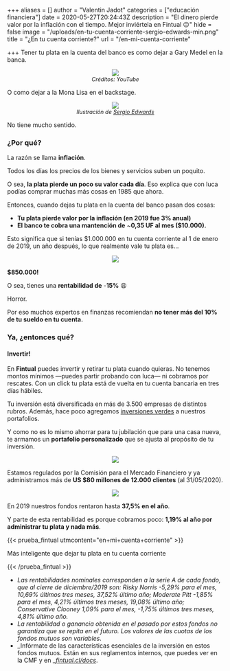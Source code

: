 +++
aliases = []
author = "Valentin Jadot"
categories = ["educación financiera"]
date = 2020-05-27T20:24:43Z
description = "El dinero pierde valor por la inflación con el tiempo. Mejor inviértela en Fintual 😉"
hide = false
image = "/uploads/en-tu-cuenta-corriente-sergio-edwards-min.png"
title = "¿En tu cuenta corriente?"
url = "/en-mi-cuenta-corriente"

+++
Tener tu plata en la cuenta del banco es como dejar a Gary Medel en la banca.

<div style="text-align:center">  
<figure>  
<img src="/uploads/garymedel no po.png">  
<figcaption style="display:block;text-align:center;font-size:.8rem"><i>Créditos: YouTube</i></figcaption>
</figure>  
</div>

O como dejar a la Mona Lisa en el backstage.

<div style="text-align:center">
<figure>
<img src="/uploads/en-tu-cuenta-corriente-sergio-edwards-min.png">
<figcaption style="display:block;text-align:center;font-size:.8rem"><i>Ilustración de <a target="_blank" href="https://www.behance.net/sergioedwards">Sergio Edwards</a></i></figcaption>
</figure>
</div>

No tiene mucho sentido.

### **¿Por qué?**

La razón se llama **inflación**.

Todos los días los precios de los bienes y servicios suben un poquito.

O sea, **la plata pierde un poco su valor cada día**. Eso explica que con luca podías comprar muchas más cosas en 1985 que ahora.

Entonces, cuando dejas tu plata en la cuenta del banco pasan dos cosas:

* **Tu plata pierde valor por la inflación (en 2019 fue 3% anual)**
* **El banco te cobra una mantención de** \~**0,35 UF al mes ($10.000).**

Esto significa que si tenías $1.000.000 en tu cuenta corriente al 1 de enero de 2019, un año después, lo que realmente vale tu plata es...

<div style="text-align:center"> <img src="/uploads/giphy.webp" />  
</div>

**$850.000!**

O sea, tienes una **rentabilidad de** -**15%** 😩

Horror.

Por eso muchos expertos en finanzas recomiendan **no tener más del 10% de tu sueldo en tu cuenta.**

### **Ya, ¿entonces qué?**

#### **Invertir!**

En **Fintual** puedes invertir y retirar tu plata cuando quieras. No tenemos montos mínimos —puedes partir probando con luca— ni cobramos por rescates. Con un click tu plata está de vuelta en tu cuenta bancaria en tres días hábiles.

Tu inversión está diversificada en más de 3.500 empresas de distintos rubros. Además, hace poco agregamos [inversiones verdes](https://edu.fintual.cl/inversiones-verdes-en-fintual/) a nuestros portafolios.

Y como no es lo mismo ahorrar para tu jubilación que para una casa nueva, te armamos un **portafolio personalizado** que se ajusta al propósito de tu inversión.

<div style="text-align:center">  
<figure>  
<img src="/uploads/objetivos.png">  
</figure>  
</div>

Estamos regulados por la Comisión para el Mercado Financiero y ya administramos más de **US $80 millones de 12.000 clientes** (al 31/05/2020).

<p align="center"> <img src="/uploads/cmf.png"> </p>

En 2019 nuestros fondos rentaron hasta **37,5% en el año**.

Y parte de esta rentabilidad es porque cobramos poco: **1,19% al año por administrar tu plata y nada más**.

{{< prueba_fintual utmcontent="en+mi+cuenta+corriente" >}}

Más inteligente que dejar tu plata en tu cuenta corriente

{{< /prueba_fintual >}}

* _Las rentabilidades nominales corresponden a la serie A de cada fondo, que al cierre de diciembre/2019 son: Risky Norris -5,29% para el mes, 10,69% últimos tres meses, 37,52% último año; Moderate Pitt -1,85% para el mes, 4,21% últimos tres meses, 19,08% último año; Conservative Clooney 1,09% para el mes, -1,75% últimos tres meses, 4,81% último año._
* _La rentabilidad o ganancia obtenida en el pasado por estos fondos no garantiza que se repita en el futuro. Los valores de las cuotas de los fondos mutuos son variables._
* _Infórmate de las características esenciales de la inversión en estos fondos mutuos. Están en sus reglamentos internos, que puedes ver en la CMF y en _[_fintual.cl/docs_](http://fintual.cl/docs).